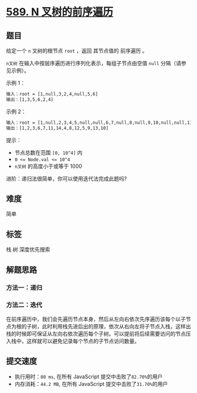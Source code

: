 # [589. N 叉树的前序遍历](https://leetcode-cn.com/problems/n-ary-tree-preorder-traversal/)

## 题目

给定一个 `n` 叉树的根节点 `root` ，返回 其节点值的 前序遍历 。

`n叉树` 在输入中按层序遍历进行序列化表示，每组子节点由空值 `null` 分隔（请参见示例）。

示例 1：

```txt
输入：root = [1,null,3,2,4,null,5,6]
输出：[1,3,5,6,2,4]
```

示例 2：

```txt
输入：root = [1,null,2,3,4,5,null,null,6,7,null,8,null,9,10,null,null,11,null,12,null,13,null,null,14]
输出：[1,2,3,6,7,11,14,4,8,12,5,9,13,10]
```

提示：

- 节点总数在范围 `[0, 10^4]` 内
- `0 <= Node.val <= 10^4`
- `n叉树` 的高度小于或等于 1000

进阶：递归法很简单，你可以使用迭代法完成此题吗?

## 难度

简单

## 标签

栈 树 深度优先搜索

## 解题思路

### 方法一：递归

### 方法二：迭代

在前序遍历中，我们会先遍历节点本身，然后从左向右依次先序遍历该每个以子节点为根的子树，此时利用栈先进后出的原理，依次从右向左将子节点入栈，这样出栈的时候即可保证从左向右依次遍历每个子树。可以提前将后续需要访问的节点压入栈中，这样就可以避免记录每个节点的子节点访问数量。

## 提交速度

- 执行用时：`80 ms`, 在所有 JavaScript 提交中击败了`82.70%`的用户
- 内存消耗：`44.2 MB`, 在所有 JavaScript 提交中击败了`31.70%`的用户
